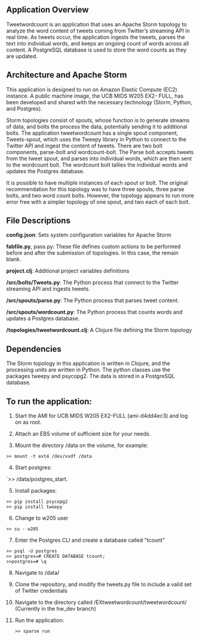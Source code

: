 ## Application Overview

Tweetwordcount is an application that uses an Apache Storm topology to analyze the word content of tweets coming from Twitter’s streaming API in real time. As tweets occur, the application ingests the tweets, parses the text into individual words, and keeps an ongoing count of words across all content. A PostgreSQL database is used to store the word counts as they are updated.

## Architecture and Apache Storm

This application is designed to run on Amazon Elastic Compute (EC2) instance. A public machine image, the UCB MIDS W205 EX2- FULL, has been developed and shared with the necessary technology (Storm, Python, and Postgres).

Storm topologies consist of spouts, whose function is to generate streams of data, and bolts the process the data, potentially sending it to additional bolts. The application tweetwordcount has a single spout component, Tweets-spout, which uses the Tweepy library in Python to connect to the Twitter API and ingest the content of tweets. There are two bolt components, parse-bolt and wordcount-bolt. The Parse bolt accepts tweets from the tweet spout, and parses into individual words, which are then sent to the wordcount bolt. The wordcount bolt tallies the individual words and updates the Postgres database.

It is possible to have multiple instances of each spout or bolt. The original recommendation for this topology was to have three spouts, three parse bolts, and two word count bolts. However, the topology appears to run more error free with a simpler topology of one spout, and two each of each bolt.

## File Descriptions

**config.json**: Sets system configuration variables for Apache Storm

**fabfile.py**, pass.py: These file defines custom actions to be performed before and after the submission of topologies. In this case, the remain blank.

**project.clj**: Additional project variables definitions

**/src/bolts/Tweets.py**: The Python process that connect to the Twitter streaming API and ingests tweets.

**/src/spouts/parse.py**: The Python process that parses tweet content.

**/src/spouts/wordcount.py**: The Python process that counts words and updates a Postgres database.

**/topologies/tweetwordcount.clj**: A Clojure file defining the Storm topology

## Dependencies

The Storm topology in this application is written in Clojure, and the processing units are written in Python. The python classes use the packages tweepy and psycopg2. The data is stored in a PostgreSQL database.

## To run the application:

1. Start the AMI for UCB MIDS W205 EX2-FULL (ami-d4dd4ec3) and log on as root.

2. Attach an EBS volume of sufficient size for your needs.

3. Mount the directory /data on the volume, for example:

`>> mount -t ext4 /dev/xvdf /data`

4. Start postgres:  

`>> /data/postgres_start.

5. Install packages:

```
>> pip install psycopg2
>> pip install tweepy
```

6. Change to w205 user

`>> su - w205`

7. Enter the Postgres CLI and create a database called "tcount"
   
```
>> psql -U postgres
>> postgres=# CREATE DATABASE tcount;
>>postgres=# \q
```

8. Navigate to /data/

9. Clone the repository, and modify the tweets.py file to include a valid set of Twitter credentials

10. Navigate to the directory called /EXtweetwordcount/tweetwordcount/ (Currently in the hw_dev branch)

11. Run the application:

    `>> sparse run`


